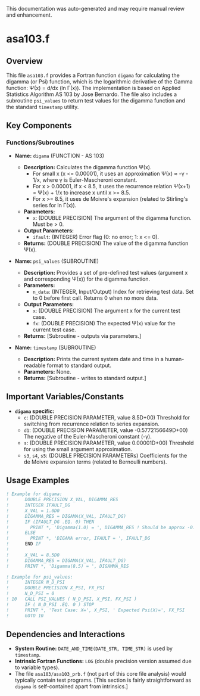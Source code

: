 This documentation was auto-generated and may require manual review and enhancement.

# asa103.f

## Overview

This file `asa103.f` provides a Fortran function `digama` for calculating the digamma (or Psi) function, which is the logarithmic derivative of the Gamma function: Ψ(x) = d/dx (ln Γ(x)). The implementation is based on Applied Statistics Algorithm AS 103 by Jose Bernardo. The file also includes a subroutine `psi_values` to return test values for the digamma function and the standard `timestamp` utility.

## Key Components

### Functions/Subroutines

- **Name:** `digama` (FUNCTION - AS 103)
  - **Description:** Calculates the digamma function Ψ(x).
    - For small x (x <= 0.00001), it uses an approximation Ψ(x) ≈ -γ - 1/x, where γ is Euler-Mascheroni constant.
    - For x > 0.00001, if x < 8.5, it uses the recurrence relation Ψ(x+1) = Ψ(x) + 1/x to increase x until x >= 8.5.
    - For x >= 8.5, it uses de Moivre's expansion (related to Stirling's series for ln Γ(x)).
  - **Parameters:**
    - `x`: (DOUBLE PRECISION) The argument of the digamma function. Must be > 0.
  - **Output Parameters:**
    - `ifault`: (INTEGER) Error flag (0: no error; 1: x <= 0).
  - **Returns:** (DOUBLE PRECISION) The value of the digamma function Ψ(x).

- **Name:** `psi_values` (SUBROUTINE)
  - **Description:** Provides a set of pre-defined test values (argument x and corresponding Ψ(x)) for the digamma function.
  - **Parameters:**
    - `n_data`: (INTEGER, Input/Output) Index for retrieving test data. Set to 0 before first call. Returns 0 when no more data.
  - **Output Parameters:**
    - `x`: (DOUBLE PRECISION) The argument x for the current test case.
    - `fx`: (DOUBLE PRECISION) The expected Ψ(x) value for the current test case.
  - **Returns:** [Subroutine - outputs via parameters.]

- **Name:** `timestamp` (SUBROUTINE)
  - **Description:** Prints the current system date and time in a human-readable format to standard output.
  - **Parameters:** None.
  - **Returns:** [Subroutine - writes to standard output.]

## Important Variables/Constants

- **`digama` specific:**
  - `c`: (DOUBLE PRECISION PARAMETER, value 8.5D+00) Threshold for switching from recurrence relation to series expansion.
  - `d1`: (DOUBLE PRECISION PARAMETER, value -0.5772156649D+00) The negative of the Euler-Mascheroni constant (-γ).
  - `s`: (DOUBLE PRECISION PARAMETER, value 0.00001D+00) Threshold for using the small argument approximation.
  - `s3`, `s4`, `s5`: (DOUBLE PRECISION PARAMETERs) Coefficients for the de Moivre expansion terms (related to Bernoulli numbers).

## Usage Examples

```fortran
! Example for digama:
!      DOUBLE PRECISION X_VAL, DIGAMMA_RES
!      INTEGER IFAULT_DG
!      X_VAL = 1.0D0
!      DIGAMMA_RES = DIGAMA(X_VAL, IFAULT_DG)
!      IF (IFAULT_DG .EQ. 0) THEN
!        PRINT *, 'Digamma(1.0) = ', DIGAMMA_RES ! Should be approx -0.5772156649
!      ELSE
!        PRINT *, 'DIGAMA error, IFAULT = ', IFAULT_DG
!      END IF
!
!      X_VAL = 8.5D0
!      DIGAMMA_RES = DIGAMA(X_VAL, IFAULT_DG)
!      PRINT *, 'Digamma(8.5) = ', DIGAMMA_RES

! Example for psi_values:
!      INTEGER N_D_PSI
!      DOUBLE PRECISION X_PSI, FX_PSI
!      N_D_PSI = 0
! 10   CALL PSI_VALUES ( N_D_PSI, X_PSI, FX_PSI )
!      IF ( N_D_PSI .EQ. 0 ) STOP
!      PRINT *, 'Test Case: X=', X_PSI, ' Expected Psi(X)=', FX_PSI
!      GOTO 10
```

## Dependencies and Interactions

- **System Routine:** `DATE_AND_TIME(DATE_STR, TIME_STR)` is used by `timestamp`.
- **Intrinsic Fortran Functions:** `LOG` (double precision version assumed due to variable types).
- The file `asa103/asa103_prb.f` (not part of this core file analysis) would typically contain test programs.
[This section is fairly straightforward as `digama` is self-contained apart from intrinsics.]
